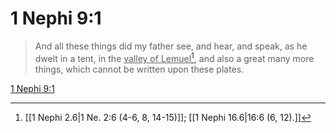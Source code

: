 # 1 Nephi 9:1

> And all these things did my father see, and hear, and speak, as he dwelt in a tent, in the <u>valley of Lemuel</u>[^a], and also a great many more things, which cannot be written upon these plates.

[1 Nephi 9:1](https://www.churchofjesuschrist.org/study/scriptures/bofm/1-ne/9?lang=eng&id=p1#p1)


[^a]: [[1 Nephi 2.6|1 Ne. 2:6 (4-6, 8, 14-15)]]; [[1 Nephi 16.6|16:6 (6, 12).]]
